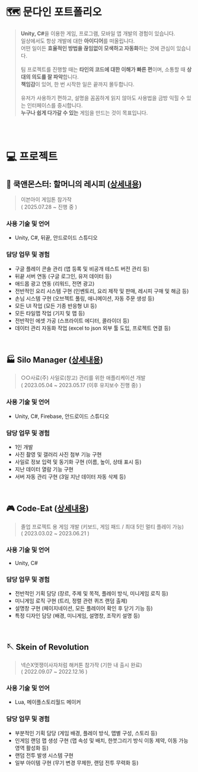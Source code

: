 # 🗺️ 문다인 포트폴리오
>   <b>Unity, C#</b>을 이용한 게임, 프로그램, 모바일 앱 개발의 경험이 있습니다. <br>
일상에서도 항상 개발에 대한 <b>아이디어</b>를 떠올립니다. <br>
어떤 일이든 <b>효율적인 방법을 끊임없이 모색하고 자동화</b>하는 것에 관심이 있습니다. <br><br>
팀 프로젝트를 진행할 때는 <b>타인의 코드에 대한 이해가 빠른 편</b>이며, 소통할 때 <b>상대의 의도를 잘 파악</b>합니다. <br>
<b>책임감</b>이 있어, 한 번 시작한 일은 끝까지 몰두합니다.
 <br><br> 유저가 사용하기 편하고, 설명을 꼼꼼하게 읽지 않아도 사용법을 금방 익힐 수 있는 인터페이스를 중시합니다. <br>
 <b>누구나 쉽게 다가갈 수 있는</b> 게임을 만드는 것이 목표입니다.
<br/>
<br>

# 💻 프로젝트

## 🍴 쿡앤몬스터: 할머니의 레시피 ([상세내용](https://github.com/Mekdlsdl/Game-Client-Programmer-Portfolio/blob/main/DETAIL.md#-%EC%BF%A1%EC%95%A4%EB%AA%AC%EC%8A%A4%ED%84%B0-%ED%95%A0%EB%A8%B8%EB%8B%88%EC%9D%98-%EB%A0%88%EC%8B%9C%ED%94%BC))

> 이븐아이 게임톤 참가작 <br>
> ( 2025.07.28 ~ 진행 중 )


### 사용 기술 및 언어
- Unity, C#, 뒤끝, 안드로이드 스튜디오


### 담당 업무 및 경험
  - 구글 플레이 콘솔 관리 (앱 등록 및 비공개 테스트 버전 관리 등)
  - 뒤끝 서버 연동 (구글 로그인, 유저 데이터 등)
  - 애드몹 광고 연동 (리워드, 전면 광고)
  - 전반적인 요리 시스템 구현 (인벤토리, 요리 제작 및 판매, 레시피 구매 및 해금 등)
  - 손님 시스템 구현 (오브젝트 풀링, 애니메이션, 자동 주문 생성 등)
  - 모든 UI 작업 (모든 기종 반응형 UI 등)
  - 모든 타일맵 작업 (기지 및 맵 등)
  - 전반적인 에셋 가공 (스프라이트 에디터, 콜라이더 등)
  - 데이터 관리 자동화 작업 (excel to json 외부 툴 도입, 프로젝트 연결 등)

<br>

## 🏭 Silo Manager ([상세내용](https://github.com/Mekdlsdl/Game-Client-Programmer-Portfolio/blob/main/DETAIL.md#-silo-manager))

> ○○사료(주) 사일로(창고) 관리를 위한 애플리케이션 개발 <br>
( 2023.05.04 ~ 2023.05.17 (이후 유지보수 진행 중) )

### 사용 기술 및 언어
- Unity, C#, Firebase, 안드로이드 스튜디오

### 담당 업무 및 경험
  - 1인 개발
  - 사진 촬영 및 갤러리 사진 첨부 기능 구현
  - 사일로 정보 입력 및 동기화 구현 (이름, 높이, 상태 표시 등)
  - 지난 데이터 열람 기능 구현
  - 서버 자동 관리 구현 (3일 지난 데이터 자동 삭제 등)

<br>

## 🎮 Code-Eat ([상세내용](https://github.com/Mekdlsdl/Game-Client-Programmer-Portfolio/blob/main/DETAIL.md#-code-eat))

> 졸업 프로젝트 용 게임 개발 (키보드, 게임 패드 / 최대 5인 멀티 플레이 가능) <br>
( 2023.03.02 ~ 2023.06.21 )

### 사용 기술 및 언어
- Unity, C#
  
### 담당 업무 및 경험
  - 전반적인 기획 담당 (장르, 주제 및 목적, 플레이 방식, 미니게임 로직 등)
  - 미니게임 로직 구현 (트리, 정렬 관련 퀴즈 랜덤 출제)
  - 설명창 구현 (페이지네이션, 모든 플레이어 확인 후 닫기 기능 등)
  - 특정 디자인 담당 (배경, 미니게임, 설명창, 조작키 설명 등)

<br>

## 🪡 Skein of Revolution
> 넥슨X멋쟁이사자처럼 해커톤 참가작 (기한 내 출시 완료) <br>
( 2022.09.07 ~ 2022.12.16 )
  
### 사용 기술 및 언어
- Lua, 메이플스토리월드 메이커

### 담당 업무 및 경험
  - 부분적인 기획 담당 (게임 배경, 플레이 방식, 맵별 구성, 스토리 등)
  - 인게임 랜덤 맵 생성 구현 (맵 속성 및 배치, 한붓그리기 방식 이동 제약, 이동 가능 영역 활성화 등)
  - 랜덤 전투 발생 시스템 구현
  - 일부 아이템 구현 (무기 변경 무제한, 랜덤 전투 무력화 등)
